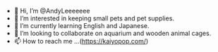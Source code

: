 - 👋 Hi, I’m @AndyLeeeeeee
- 👀 I’m interested in keeping small pets and pet supplies.
- 🌱 I’m currently learning English and Japanese.
- 💞️ I’m looking to collaborate on aquarium and wooden animal cages.
- 📫 How to reach me ...(https://kaiyopop.com/)

<!---
AndyLeeeeeee/AndyLeeeeeee is a ✨ special ✨ repository because its `README.md` (this file) appears on your GitHub profile.
You can click the Preview link to take a look at your changes.
--->
